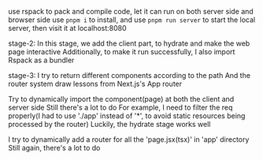 use rspack to pack and compile code, let it can run on both server side and browser side
use `pnpm i` to install, and use `pnpm run server` to start the local server, then visit it at localhost:8080

stage-2:
In this stage, we add the client part, to hydrate and make the web page interactive
Additionally, to make it run successfully, I also import Rspack as a bundler

stage-3:
I try to return different components according to the path
And the router system draw lessons from Next.js's App router

Try to dynamically import the component(page) at both the client and server side
Still there's a lot to do
For example, I need to filter the req properly(I had to use './app' instead of '*', to avoid static resources being processed by the router)
Luckily, the hydrate stage works well

I try to dynamically add a router for all the 'page.jsx(tsx)' in 'app' directory
Still again, there's a lot to do